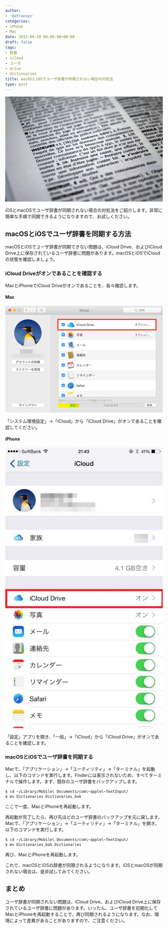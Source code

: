 ```yaml
---
author:
- '@ottanxyz'
categories:
- iPhone
- Mac
date: 2015-06-20 00:00:00+00:00
draft: false
tags:
- 辞書
- icloud
- ユーザ
- drive
- dictionaries
title: macOSとiOSでユーザ辞書が同期されない場合の対処法
type: post
---
```


![](150620-5585616daca73.jpg)






iOSとmacOSでユーザ辞書が同期されない場合の対処法をご紹介します。非常に簡単な手順で同期できるようになりますので、お試しください。





## macOSとiOSでユーザ辞書を同期する方法





macOSとiOSでユーザ辞書が同期できない問題は、iCloud Drive、およびiCloud Drive上に保存されているユーザ辞書に問題があります。macOSとiOSでiCloudの状態を確認しましょう。





### iCloud Driveがオンであることを確認する





MacとiPhoneでiCloud Driveがオンであることを、各々確認します。





#### Mac





![](150620-5585616f154a4.png)






「システム環境設定」→「iCloud」から「iCloud Drive」がオンであることを確認してください。





#### iPhone





![](150620-55856171dc83f.jpg)






「設定」アプリを開き、「一般」→「iCloud」から「iCloud Drive」がオンであることを確認します。





### macOSとiOSでユーザ辞書を同期する





Macで、「アプリケーション」→「ユーティリティ」→「ターミナル」を起動し、以下のコマンドを実行します。Finderには表示されないため、すべてターミナルで操作します。まず、既存のユーザ辞書をバックアップします。





    $ cd ~/Library/Mobile\ Documents/com\~apple\~TextInput/
    $ mv Dictionaries Dictionaries_bak





ここで一度、MacとiPhoneを再起動します。





再起動が完了したら、再び先ほどのユーザ辞書のバックアップを元に戻します。Macで、「アプリケーション」→「ユーティリティ」→「ターミナル」を開き、以下のコマンドを実行します。





    $ cd ~/Library/Mobile\ Documents/com\~apple\~TextInput/
    $ mv Dictionaries_bak Dictionaries





再び、MacとiPhoneを再起動します。





これで、macOSとiOSの辞書が同期されるようになります。iOSとmacOSが同期されない場合は、是非試してみてください。





## まとめ





ユーザ辞書が同期されない問題は、iCloud Drive、およびiCloud Drive上に保存されているユーザ辞書に問題があります。いったん、ユーザ辞書を初期化してMacとiPhoneを再起動することで、再び同期されるようになります。なお、環境によって差異があることがありますので、ご注意ください。